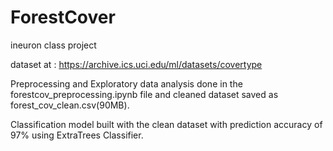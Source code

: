 # ForestCover
ineuron class project

dataset at : https://archive.ics.uci.edu/ml/datasets/covertype

Preprocessing and Exploratory data analysis done in the forestcov_preprocessing.ipynb file and cleaned dataset saved as forest_cov_clean.csv(90MB).

Classification model built with the clean dataset with prediction accuracy of 97% using ExtraTrees Classifier.
